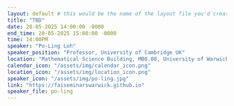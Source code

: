 ```yaml
---
layout: default # this would be the name of the layout file you'd create for events
title: "TBD"
date: 28-05-2025 14:00:00 -0000
end_time: 28-05-2025 15:00:00 -0000
time: 14:00PM
speaker: "Po-Ling Loh"
speaker_position: "Professor, University of Cambridge UK"
location: "Mathematical Science Building, MB0.08, University of Warwick, Coventry, UK"
calendar_icon: "/assets/img/calendar_icon.png"
location_icon: "/assets/img/location_icon.png"
speaker_icon: "/assets/img/po-ling.jpg"
link: "https://faiseminarswarwick.github.io"
speaker_file: po-ling
---
```


